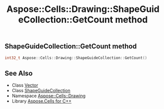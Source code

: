 ﻿---
title: Aspose::Cells::Drawing::ShapeGuideCollection::GetCount method
linktitle: GetCount
second_title: Aspose.Cells for C++ API Reference
description: 'How to use GetCount method of Aspose::Cells::Drawing::ShapeGuideCollection class in C++.'
type: docs
weight: 800
url: /cpp/aspose.cells.drawing/shapeguidecollection/getcount/
---
## ShapeGuideCollection::GetCount method




```cpp
int32_t Aspose::Cells::Drawing::ShapeGuideCollection::GetCount()
```

## See Also

* Class [Vector](../../../aspose.cells/vector/)
* Class [ShapeGuideCollection](../)
* Namespace [Aspose::Cells::Drawing](../../)
* Library [Aspose.Cells for C++](../../../)
